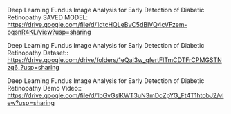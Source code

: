 Deep Learning Fundus Image Analysis for Early Detection of Diabetic Retinopathy SAVED MODEL:
https://drive.google.com/file/d/1dtcHQLeBvC5dBIVQ4cVFzem-pqsnR4KL/view?usp=sharing

Deep Learning Fundus Image Analysis for Early Detection of Diabetic Retinopathy Dataset::
https://drive.google.com/drive/folders/1eQaI3w_qfertFlTmCDTFrCPMGSTNzq6_?usp=sharing

Deep Learning Fundus Image Analysis for Early Detection of Diabetic Retinopathy Demo Video::
https://drive.google.com/file/d/1bGvGslKWT3uN3mDcZpYG_Ft4T1htobJ2/view?usp=sharing
